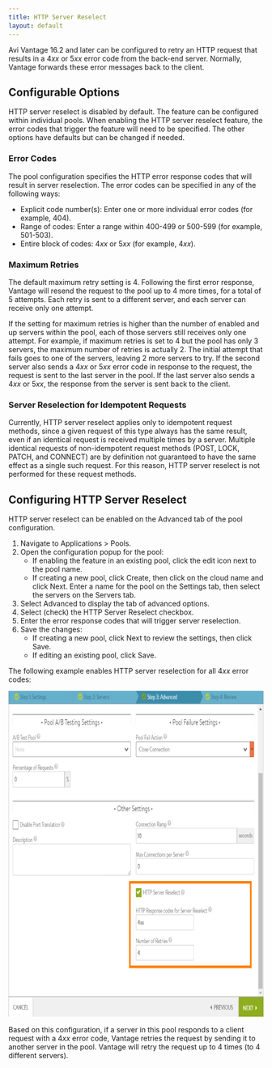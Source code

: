 ```yaml
---
title: HTTP Server Reselect
layout: default
---
```

Avi Vantage 16.2 and later can be configured to retry an HTTP request that results in a 4*xx* or 5*xx* error code from the back-end server. Normally, Vantage forwards these error messages back to the client.

## Configurable Options

HTTP server reselect is disabled by default. The feature can be configured within individual pools. When enabling the HTTP server reselect feature, the error codes that trigger the feature will need to be specified. The other options have defaults but can be changed if needed.

### Error Codes

The pool configuration specifies the HTTP error response codes that will result in server reselection. The error codes can be specified in any of the following ways:

* Explicit code number(s): Enter one or more individual error codes (for example, 404).
* Range of codes: Enter a range within 400-499 or 500-599 (for example, 501-503).
* Entire block of codes: 4*xx* or 5*xx* (for example, 4*xx*). 

### Maximum Retries

The default maximum retry setting is 4. Following the first error response, Vantage will resend the request to the pool up to 4 more times, for a total of 5 attempts. Each retry is sent to a different server, and each server can receive only one attempt.

If the setting for maximum retries is higher than the number of enabled and up servers within the pool, each of those servers still receives only one attempt. For example, if maximum retries is set to 4 but the pool has only 3 servers, the maximum number of retries is actually 2. The initial attempt that fails goes to one of the servers, leaving 2 more servers to try. If the second server also sends a 4*xx* or 5*xx* error code in response to the request, the request is sent to the last server in the pool. If the last server also sends a 4*xx* or 5*xx*, the response from the server is sent back to the client.

### Server Reselection for Idempotent Requests

Currently, HTTP server reselect applies only to idempotent request methods, since a given request of this type always has the same result, even if an identical request is received multiple times by a server. Multiple identical requests of non-idempotent request methods (POST, LOCK, PATCH, and CONNECT) are by definition not guaranteed to have the same effect as a single such request. For this reason, HTTP server reselect is not performed for these request methods.

## Configuring HTTP Server Reselect

HTTP server reselect can be enabled on the Advanced tab of the pool configuration.
<ol> 
 <li>Navigate to Applications &gt; Pools.</li> 
 <li>Open the configuration popup for the pool: 
  <ul> 
   <li>If enabling the feature in an existing pool, click the edit icon next to the pool name.</li> 
   <li>If creating a new pool, click Create, then click on the cloud name and click Next. Enter a name for the pool on the Settings tab, then select the servers on the Servers tab.</li> 
  </ul> </li> 
 <li>Select Advanced to display the tab of advanced options.</li> 
 <li>Select (check) the HTTP Server Reselect checkbox.</li> 
 <li>Enter the error response codes that will trigger server reselection.</li> 
 <li>Save the changes: 
  <ul> 
   <li>If creating a new pool, click Next to review the settings, then click Save.</li> 
   <li>If editing an existing pool, click Save.</li> 
  </ul> </li> 
</ol> 

The following example enables HTTP server reselection for all 4*xx* error codes:

<a href="img/http-server-reselect-1.png"><img class="alignnone size-full wp-image-8756" src="img/http-server-reselect-1.png" alt="http-server-reselect" width="814" height="644"></a>

Based on this configuration, if a server in this pool responds to a client request with a 4*xx* error code, Vantage retries the request by sending it to another server in the pool. Vantage will retry the request up to 4 times (to 4 different servers).
